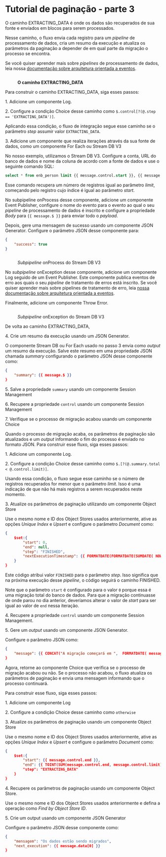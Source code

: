 # Tutorial de paginação - parte 3

O caminho EXTRACTING\_DATA é onde os dados são recuperados de sua fonte e enviados em blocos para serem processados.

Nesse caminho, o fluxo envia cada registro para um _pipeline_ de processamento de dados, cria um resumo da execução e atualiza os parâmetros da paginação a depender de em qual parte da migração o processo se encontra.

Se você quiser aprender mais sobre _pipelines_ de processamento de dados, leia nossa [documentação sobre arquitetura orientada a eventos](../arquitetura-orientada-a-eventos.md).

<figure><img src="https://lh6.googleusercontent.com/e7vRQAEnlrbLNasl9iGQVIIAWisyrtcZgDsEGqIOhaCPL0juco35bvEd6WT3IPMFCCLK9GZy9LYl3QMbOviSnL5NK3pJUSYSvX9j7mrlt2l8Y4qZIYfA6eY1he0Au85OGrNIZVx80MjD-HgqzWm_PuOzaySEdNHgUe232vUO46hq0mrSyukBTuwRdCtNGA" alt=""><figcaption><p><strong>O caminho EXTRACTING_DATA</strong></p></figcaption></figure>

Para construir o caminho EXTRACTING\_DATA, siga esses passos:

&#x20; 1\. Adicione um componente Log.

&#x20; 2\. Configure a condição Choice desse caminho como `$.control[?(@.step == 'EXTRACTING_DATA')]`.

Aplicando essa condição, o fluxo de integração segue esse caminho se o parâmetro _step_ assumir valor `EXTRACTING_DATA`.

&#x20; 3\. Adicione um componente que realiza iterações através da sua fonte de dados, como um componente For Each ou Stream DB V3

No nosso exemplo, utilizamos o Stream DB V3. Configure a conta, URL do banco de dados e nome da coluna de acordo com a fonte de dados e use o seguinte comando SQL:

```sql
select * from enb_person limit {{ message.control.start }}, {{ message.control.limit }}
```

Esse comando recupera um número de registros igual ao parâmetro _limit_, começando pelo registro cujo índice é igual ao parâmetro _start_.

No subpipeline onProcess desse componente, adicione um componente Event Publisher, configure o nome do evento para o evento ao qual o seu _pipeline_ de processamento de dados é inscrito e configure a propriedade _Body_ para `{{ message.$ }}` para enviar todo o _payload_.

Depois, gere uma mensagem de sucesso usando um componente JSON Generator. Configure o parâmetro JSON desse componente para:

```json
{
    "success": true
}
```

<figure><img src="https://lh5.googleusercontent.com/ZoH6FjJWAOLcvbwJ0rYRnCNdS_UfRnArFkov1jaHiwiaIVWSJGdefhbpPK19W9Mx__uow4OE8rVQrrmAWQd6ZhYAMukTDT732RN-u4B86CMU8vSnLVrNnG4racnR5Q9YNmfBuuYDM2qZpjyvq3HzhluBEvj0n3rPfwuj6MzBDHsGjBowiKM1TUBBQjAq9Q" alt=""><figcaption><p><em>Subpipeline</em> onProcess do Stream DB V3</p></figcaption></figure>

No _subpipeline_ onException desse componente, adicione um componente Log seguido de um Event Publisher. Este componente publica eventos de erro aos quais o seu _pipeline_ de tratamento de erros está inscrito. Se você quiser aprender mais sobre pipelines de tratamento de erro, leia [nossa documentação sobre arquitetura orientada a eventos](../arquitetura-orientada-a-eventos.md).

Finalmente, adicione um componente Throw Error.

<figure><img src="https://lh6.googleusercontent.com/HtevcL2LhOrSKa5EdxeYtQbW88ymnL68UJ4-YWglSA9u0WJbq4JJ85XTqMVKtSNbgbZwtJtzzvBrFOIY7Ix9vLQpZe-YlLc3FVw6zE28gvk8j0ZhKhFAMyxbcTf0JS2TgwbfgN-w_BIjsANsmU3VaKRlpcEqWu-G5TJwjIyRdTCB2rE_2g9XOT3qSQeSbA" alt=""><figcaption><p><em>Subpipeline</em> onException do Stream DB V3</p></figcaption></figure>

De volta ao caminho EXTRACTING\_DATA,

&#x20; 4\. Crie um resumo da execução usando um JSON Generator.

O componente Stream DB ou For Each usado no passo 3 envia como _output_ um resumo da execução. Salve este resumo em uma propriedade JSON chamada _summary_ configurando o parâmetro JSON desse componente como:

```json
{
    "summary": {{ message.$ }}
}
```

&#x20; 5\. Salve a propriedade `summary` usando um componente Session Management

&#x20; 6\. Recupere a propriedade `control` usando um componente Session Management

&#x20; 7\. Verifique se o processo de migração acabou usando um componente Choice

Quando o processo de migração acaba, os parâmetros de paginação são atualizados e um _output_ informando o fim do processo é enviado no formato JSON. Para construir esse fluxo, siga esses passos:

&#x20; 1\. Adicione um componente Log.

&#x20; 2\. Configure a condição Choice desse caminho como `$.[?(@.summary.total < @.control.limit)]`.

Usando essa condição, o fluxo segue esse caminho se o número de registros recuperados for menor que o parâmetro _limit_. Isso é uma indicação de que não há mais registros a serem recuperados neste momento.

&#x20; 3\. Atualize os parâmetros de paginação utilizando um componente Object Store

Use o mesmo nome e ID dos Object Stores usados anteriormente, ative as opções _Unique Index_ e _Upsert_ e configure o parâmetro _Document_ como:

```json
{
    $set:{
        "start": 0,
        "end": null,
        "step": "FINISHED",
        "nextExecutionTimestamp": {{ FORMATDATE(FORMATDATE(SUMDATE( NOW() , "DAY", 1), "timestamp", "dd/MM/yyyy 01:00:00"), "dd/MM/yyyy HH:mm:ss", "timestamp") }}
    }
}
```

Este código atribui valor `FINISHED` para o parâmetro _step_. Isso significa que na próxima execução desse _pipeline_, o código seguirá o caminho FINISHED.

Note que o parâmetro `start` é configurado para o valor `0` porque essa é uma migração total do banco de dados. Para que a migração continuasse de onde parou no dia anterior, deveríamos alterar o valor de _start_ para ser igual ao valor de `end` nessa iteração.

&#x20; 4\. Recupere a propriedade `control` usando um componente Session Management.

&#x20; 5\. Gere um _output_ usando um componente JSON Generator.

Configure o parâmetro JSON como:

```json
{
    "message": {{ CONCAT("A migração começará em ",  FORMATDATE( message.control.nextExecutionTimestamp, "timestamp", "dd/MM/yyyy HH:mm:ss")) }}
}
```

Agora, retorne ao componente Choice que verifica se o processo de migração acabou ou não. Se o processo não acabou, o fluxo atualiza os parâmetros de paginação e envia uma mensagem informando que o processo continuará.

Para construir esse fluxo, siga esses passos:

&#x20; 1\. Adicione um componente Log

&#x20; 2\. Configure a condição Choice desse caminho como `otherwise`

&#x20; 3\. Atualize os parâmetros de paginação usando um componente Object Store

Use o mesmo nome e ID dos Object Stores usados anteriormente, ative as opções _Unique Index_ e _Upsert_ e configure o parâmetro _Document_ como:

```json
{
    $set:{
        "start": {{ message.control.end }},
        "end": {{ TOINT(SUM(message.control.end, message.control.limit)) }},
        "step": "EXTRACTING_DATA"
    }
}
```

&#x20; 4\. Recupere os parâmetros de paginação usando um componente Object Store.

Use o mesmo nome e ID dos Object Stores usados anteriormente e defina a operação como _Find by Object Store ID_.

&#x20; 5\. Crie um output usando um componente JSON Generator

Configure o parâmetro JSON desse componente como:

```json
{
    "mensagem": "Os dados estão sendo migrados",
    "next_execution": {{ message.data[0] }}
}
```
